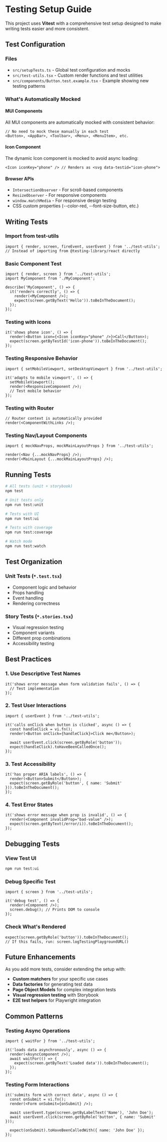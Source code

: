 # Testing Setup Guide

This project uses **Vitest** with a comprehensive test setup designed to make writing tests easier and more consistent.

## Test Configuration

### Files
- `src/setupTests.ts` - Global test configuration and mocks
- `src/test-utils.tsx` - Custom render functions and test utilities
- `src/components/Button.test.example.tsx` - Example showing new testing patterns

### What's Automatically Mocked

#### MUI Components
All MUI components are automatically mocked with consistent behavior:
```tsx
// No need to mock these manually in each test
<Button>, <AppBar>, <Toolbar>, <Menu>, <MenuItem>, etc.
```

#### Icon Component
The dynamic Icon component is mocked to avoid async loading:
```tsx
<Icon iconKey="phone" /> // Renders as <svg data-testid="icon-phone">
```

#### Browser APIs
- `IntersectionObserver` - For scroll-based components
- `ResizeObserver` - For responsive components  
- `window.matchMedia` - For responsive design testing
- CSS custom properties (--color-red, --font-size-button, etc.)

## Writing Tests

### Import from test-utils
```tsx
import { render, screen, fireEvent, userEvent } from '../test-utils';
// Instead of importing from @testing-library/react directly
```

### Basic Component Test
```tsx
import { render, screen } from '../test-utils';
import MyComponent from './MyComponent';

describe('MyComponent', () => {
  it('renders correctly', () => {
    render(<MyComponent />);
    expect(screen.getByText('Hello')).toBeInTheDocument();
  });
});
```

### Testing with Icons
```tsx
it('shows phone icon', () => {
  render(<Button icon={<Icon iconKey="phone" />}>Call</Button>);
  expect(screen.getByTestId('icon-phone')).toBeInTheDocument();
});
```

### Testing Responsive Behavior
```tsx
import { setMobileViewport, setDesktopViewport } from '../test-utils';

it('adapts to mobile viewport', () => {
  setMobileViewport();
  render(<ResponsiveComponent />);
  // Test mobile behavior
});
```

### Testing with Router
```tsx
// Router context is automatically provided
render(<ComponentWithLinks />);
```

### Testing Nav/Layout Components
```tsx
import { mockNavProps, mockMainLayoutProps } from '../test-utils';

render(<Nav {...mockNavProps} />);
render(<MainLayout {...mockMainLayoutProps} />);
```

## Running Tests

```bash
# All tests (unit + storybook)
npm test

# Unit tests only
npm run test:unit  

# Tests with UI
npm run test:ui

# Tests with coverage
npm run test:coverage

# Watch mode
npm run test:watch
```

## Test Organization

### Unit Tests (`*.test.tsx`)
- Component logic and behavior
- Props handling
- Event handling
- Rendering correctness

### Story Tests (`*.stories.tsx`)
- Visual regression testing
- Component variants
- Different prop combinations
- Accessibility testing

## Best Practices

### 1. Use Descriptive Test Names
```tsx
it('shows error message when form validation fails', () => {
  // Test implementation
});
```

### 2. Test User Interactions
```tsx
import { userEvent } from '../test-utils';

it('calls onClick when button is clicked', async () => {
  const handleClick = vi.fn();
  render(<Button onClick={handleClick}>Click me</Button>);
  
  await userEvent.click(screen.getByRole('button'));
  expect(handleClick).toHaveBeenCalledOnce();
});
```

### 3. Test Accessibility
```tsx
it('has proper ARIA labels', () => {
  render(<Button>Submit</Button>);
  expect(screen.getByRole('button', { name: 'Submit' })).toBeInTheDocument();
});
```

### 4. Test Error States
```tsx
it('shows error message when prop is invalid', () => {
  render(<Component invalidProp="bad-value" />);
  expect(screen.getByText(/error/i)).toBeInTheDocument();
});
```

## Debugging Tests

### View Test UI
```bash
npm run test:ui
```

### Debug Specific Test
```tsx
import { screen } from '../test-utils';

it('debug test', () => {
  render(<Component />);
  screen.debug(); // Prints DOM to console
});
```

### Check What's Rendered
```tsx
expect(screen.getByRole('button')).toBeInTheDocument();
// If this fails, run: screen.logTestingPlaygroundURL()
```

## Future Enhancements

As you add more tests, consider extending the setup with:

- **Custom matchers** for your specific use cases
- **Data factories** for generating test data
- **Page Object Models** for complex integration tests
- **Visual regression testing** with Storybook
- **E2E test helpers** for Playwright integration

## Common Patterns

### Testing Async Operations
```tsx
import { waitFor } from '../test-utils';

it('loads data asynchronously', async () => {
  render(<AsyncComponent />);
  await waitFor(() => {
    expect(screen.getByText('Loaded data')).toBeInTheDocument();
  });
});
```

### Testing Form Interactions
```tsx
it('submits form with correct data', async () => {
  const onSubmit = vi.fn();
  render(<Form onSubmit={onSubmit} />);
  
  await userEvent.type(screen.getByLabelText('Name'), 'John Doe');
  await userEvent.click(screen.getByRole('button', { name: 'Submit' }));
  
  expect(onSubmit).toHaveBeenCalledWith({ name: 'John Doe' });
});
```